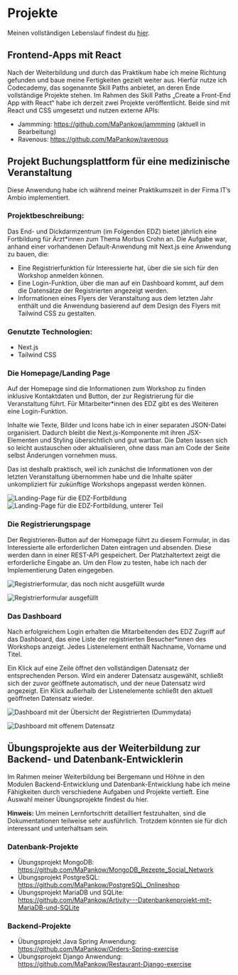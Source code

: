 # Projekte

Meinen vollständigen Lebenslauf findest du [hier](LEBENSLAUF.md).

## Frontend-Apps mit React
Nach der Weiterbildung und durch das Praktikum habe ich meine Richtung gefunden und baue meine Fertigkeiten gezielt weiter aus. Hierfür nutze ich Codecademy, das sogenannte Skill Paths anbietet, an deren Ende vollständige Projekte stehen.
Im Rahmen des Skill Paths „Create a Front-End App with React“ habe ich derzeit zwei Projekte veröffentlicht. Beide sind mit React und CSS umgesetzt und nutzen externe APIs:
- Jammming: https://github.com/MaPankow/jammming (aktuell in Bearbeitung)
- Ravenous: https://github.com/MaPankow/ravenous


## Projekt Buchungsplattform für eine medizinische Veranstaltung

Diese Anwendung habe ich während meiner Praktikumszeit in der Firma IT’s Ambio implementiert.

### Projektbeschreibung:
Das End- und Dickdarmzentrum (im Folgenden EDZ) bietet jährlich eine Fortbildung für Ärzt*innen zum Thema Morbus Crohn an. Die Aufgabe war, anhand einer vorhandenen Default-Anwendung mit Next.js eine Anwendung zu bauen, die:

- Eine Registrierfunktion für Interessierte hat, über die sie sich für den Workshop anmelden können.
- Eine Login-Funktion, über die man auf ein Dashboard kommt, auf dem die Datensätze der Registrierten angezeigt werden.
- Informationen eines Flyers der Veranstaltung aus dem letzten Jahr enthält und die Anwendung basierend auf dem Design des Flyers mit Tailwind CSS zu gestalten.

### Genutzte Technologien:
- Next.js
- Tailwind CSS

### Die Homepage/Landing Page
Auf der Homepage sind die Informationen zum Workshop zu finden inklusive Kontaktdaten und Button, der zur Registrierung für die Veranstaltung führt. Für Mitarbeiter*innen des EDZ gibt es des Weiteren eine Login-Funktion. 

Inhalte wie Texte, Bilder und Icons habe ich in einer separaten JSON-Datei organisiert. Dadurch bleibt die Next.js-Komponente mit ihren JSX-Elementen und Styling übersichtlich und gut wartbar. Die Daten lassen sich so leicht austauschen oder aktualisieren, ohne dass man am Code der Seite selbst Änderungen vornehmen muss.

Das ist deshalb praktisch, weil ich zunächst die Informationen von der letzten Veranstaltung übernommen habe und die Inhalte später unkompliziert für zukünftige Workshops angepasst werden können.

![Landing-Page für die EDZ-Fortbildung](src/HP-1.png)
![Landing-Page für die EDZ-Fortbildung, unterer Teil](src/HP-2.png)

### Die Registrierungspage
Der Registrieren-Button auf der Homepage führt zu diesem Formular, in das Interessierte alle erforderlichen Daten eintragen und absenden. Diese werden dann in einer REST-API gespeichert. Der Platzhaltertext zeigt die erforderliche Eingabe an. Um den Flow zu testen, habe ich nach der Implementierung Daten eingegeben.

![Registrierformular, das noch nicht ausgefüllt wurde](src/RegisterFormLeer.png)


![Registrierformular ausgefüllt](src/RegisterFormMitDaten.png)

### Das Dashboard
Nach erfolgreichem Login erhalten die Mitarbeitenden des EDZ Zugriff auf das Dashboard, das eine Liste der registrierten Besucher*innen des Workshops anzeigt. Jedes Listenelement enthält Nachname, Vorname und Titel.

Ein Klick auf eine Zeile öffnet den vollständigen Datensatz der entsprechenden Person. Wird ein anderer Datensatz ausgewählt, schließt sich der zuvor geöffnete automatisch, und der neue Datensatz wird angezeigt. Ein Klick außerhalb der Listenelemente schließt den aktuell geöffneten Datensatz wieder.

![Dashboard mit der Übersicht der Registrierten (Dummydata)](src/Dashboard1.png)

![Dashboard mit offenem Datensatz](src/DashboardMitEingetragenemDatensatz.png)

## Übungsprojekte aus der Weiterbildung zur Backend- und Datenbank-Entwicklerin

Im Rahmen meiner Weiterbildung bei Bergemann und Höhne in den Modulen Backend-Entwicklung und Datenbank-Entwicklung habe ich meine Fähigkeiten durch verschiedene Aufgaben und Projekte vertieft. Eine Auswahl meiner Übungsprojekte findest du hier.

**Hinweis:** Um meinen Lernfortschritt detailliert festzuhalten, sind die Dokumentationen teilweise sehr ausführlich. Trotzdem könnten sie für dich interessant und unterhaltsam sein.

### Datenbank-Projekte
- Übungsprojekt MongoDB: https://github.com/MaPankow/MongoDB_Rezepte_Social_Network  
- Übungsprojekt PostgreSQL: https://github.com/MaPankow/PostgreSQL_Onlineshop  
- Übungsprojekt MariaDB und SQLite: https://github.com/MaPankow/Artivity---Datenbankenprojekt-mit-MariaDB-und-SQLite

### Backend-Projekte
- Übungsprojekt Java Spring Anwendung: https://github.com/MaPankow/Orders-Spring-exercise  
- Übungsprojekt Django Anwendung: https://github.com/MaPankow/Restaurant-Django-exercise
